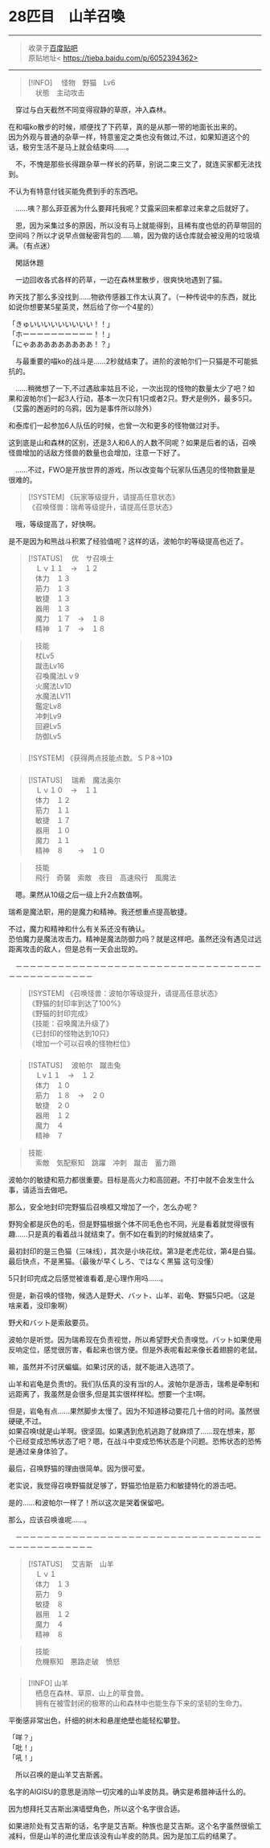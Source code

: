 # 28匹目　山羊召喚

---

> 收录于[百度贴吧](https://tieba.baidu.com/f?kw=在vrmmo中当起了召唤士)     
> 原贴地址< https://tieba.baidu.com/p/6052394362>   

---

> [!INFO]
>　怪物　野猫　Lv6  
>　状態　主动攻击  

　穿过与白天截然不同变得寂静的草原，冲入森林。


在和喵ko散步的时候，顺便找了下药草，真的是从那一带的地面长出来的。  
因为外观与普通的杂草一样，特意鉴定之类也没有做过,不过，如果知道这个的话，极穷生活不是马上就会结束吗……。  

　不，不愧是那些长得跟杂草一样长的药草，别说二束三文了，就连买家都无法找到。

不认为有特意付钱买能免费到手的东西吧。

　……咦？那么菲亚酱为什么要拜托我呢？艾露采回来都拿过来拿之后就好了。


　恩，因为采集过多的原因，所以没有马上就能得到，且稀有度也低的药草带回的空间吗？所以才说早点做秘密背包的……嘛，因为做的话仓库就会被没用的垃圾填满。（有点迷）

　閑話休題

　一边回收各式各样的药草，一边在森林里散步，很爽快地遇到了猫。

昨天找了那么多没找到……物欲传感器工作太认真了。（一种传说中的东西，就比如说你想要某5星英灵，然后给了你一个4星的）

「きゅいいいいいいいいい！！」  
「ホーーーーーーーーーー！！」  
「にゃあああああああああ！？」  

　与最重要的喵ko的战斗是……2秒就结束了。进阶的波帕尔们一只猫是不可能抵抗的。

　……稍微想了一下,不过遇敌率姑且不论，一次出现的怪物的数量太少了吧？如果和波帕尔们一起3人行动，基本一次只有1只或者2只。野犬是例外，最多5只。（艾露的邂逅时的乌鸦，因为是事件所以除外）

和泰库们一起参加6人队伍的时候，也曾一次和更多的怪物做过对手。

这到底是山和森林的区别，还是3人和6人的人数不同呢？如果是后者的话，召唤怪兽增加的话敌方怪兽的数量也会增加，注意一下好了。

　……不过，FWO是开放世界的游戏，所以改变每个玩家队伍遇见的怪物数量是很难的。

> [!SYSTEM]
> 《玩家等级提升，请提高任意状态》  
> 《召唤怪兽：瑞希等级提升，请提高任意状态》  


　哦，等级提高了，好快啊。

是不是因为和熊战斗积累了经验值呢？这样的话，波帕尔的等级提高也近了。

> [!STATUS]
>　优　サ召唤士  
>　Ｌｖ１１　→　１２  
>　体力　１３  
>　筋力　１３  
>　敏捷　１３  
>　器用　１３  
>　魔力　１７　→　１８  
>　精神　１７　→　１８  

>　技能  
>　杖Lv5  
>　蹴击Lv16  
>　召喚魔法Lｖ9  
>　火魔法Lv10  
>　水魔法LV11  
>　鑑定Lv8  
>　冲刺Lv9  
>　回避Lv5  
>　防御Lv5  

##### 

> [!SYSTEM]
> 《获得两点技能点数。ＳＰ8→10》

##### 

> [!STATUS]
>　瑞希　魔法奥尔  
>　Ｌｖ１０　→　１１  
>　体力　１２  
>　筋力　１１  
>　敏捷　１７  
>　器用　１０  
>　魔力　１１  
>　精神　８　　→　１０  

>　技能  
>　飛行　奇襲　索敵　夜目　高速飛行　風魔法  

　嗯。果然从10级之后一级上升2点数值啊。


瑞希是魔法职，用的是魔力和精神。我还想重点提高敏捷。

不过，魔力和精神和什么有关系还没有确认。  
恐怕魔力是魔法攻击力。精神是魔法防御力吗？就是这样吧。虽然还没有遇见过远距离攻击的敌人，但是总有一天会出现的。  

　－－－－－－－－－－－－－－－－－－－－－－－－－－－－－－－－－－－－－－－－－－－－－－－

> [!SYSTEM]
> 《召唤怪兽：波帕尔等级提升，请提高任意状态》  
> 《野猫的封印率到达了100%》  
> 《野猫的封印完成》  
> 《技能：召唤魔法升级了》  
> 《已封印的怪物达到10只》  
> 《增加一个可以召唤的怪物栏位》  

##### 

> [!STATUS]
>　波帕尔　蹴击兔  
>　Ｌv１１　→　１２  
>　体力　１０  
>　筋力　１８　→　２０  
>　敏捷　２０  
>　器用　１２  
>　魔力　４  
>　精神　７  

> 技能  
>　索敵　気配察知　跳躍　冲刺　蹴击　蓄力踢  

波帕尔的敏捷和筋力都很重要。目标是高火力和高回避。不打中就不会发生什么事，请适当去做吧。


那么，安全地封印完野猫后召唤框又增加了一个，怎么办呢？

野狗全都是灰色的毛，但是野猫根据个体不同毛色也不同，光是看着就觉得很有趣……只是真的看着战斗就结束了。倒不如在看到的时候就结束了。


最初封印的是三色猫（三味线），其次是小块花纹。第3是老虎花纹，第4是白猫。最后快点，不是黑猫。（最後が早くしろ、ではなく黒猫 这句没懂）

5只封印完成之后感觉被谁看着,是心理作用吗……。

但是，新召唤的怪物，候选人是野犬、バット、山羊、岩龟、野猫5只吧。（这是啥来着，没印象啊）


野犬和バット是索敌要员。

波帕尔是听觉。因为瑞希现在负责视觉，所以希望野犬负责嗅觉。バット如果使用反响定位，感觉很厉害，看起来也很方便。但是外表呢看起来像长着翅膀的老鼠。

嘛，虽然并不讨厌蝙蝠。如果讨厌的话，就不能进入选项了。

山羊和岩龟是负责t的。我们队伍真的没有当t的人。波帕尔是游击，瑞希是牵制和远距离了，我虽然是会很多,但是其实很样样松。想要一个主t啊。

但是，岩龟有点……果然脚步太慢了。因为不知道移动要花几十倍的时间。虽然很硬硬,不过。  
如果召唤t就是山羊啊。很坚固。如果遇到危机逃跑了就麻烦了……现在想来，那个已经变成恐怖状态了吧？嗯，在战斗中变成恐怖状态是个问题。恐怖状态的恐怖是通过亲身体验了。  

最后，召唤野猫的理由很简单。因为很可爱。

老实说，我觉得召唤野猫就足够了，野猫恐怕是筋力和敏捷特化的游击吧。

是的……和波帕尔一样了！所以这次是哭着保留吧。



那么，应该召唤谁呢……。

　－－－－－－－－－－－－－－－－－－－－－－－－－－－－－－－－－－－－－－－－－－－－－－－

> [!STATUS]
>　艾吉斯　山羊  
>　Ｌｖ１  
>　体力　１３  
>　筋力　９  
>　敏捷　８  
>　器用　１２  
>　魔力　４  
>　精神　８  

>　技能  
>　危機察知　悪路走破　愤怒  

##### 

> [!INFO]
> 山羊  
> 　栖息在森林、草原、山上的草食兽。  
> 　拥有在被雪封闭的极寒的山和森林中也能生存下来的坚韧的生命力。  

平衡感非常出色，纤细的树木和悬崖绝壁也能轻松攀登。

「咩？」  
「吡！」  
「吼！」  

　所以召唤的是山羊艾吉斯酱。

名字的AIGISU的意思是消除一切灾难的山羊皮防具。确实是希腊神话什么的。



因为想拜托艾吉斯出演墙壁角色，所以这个名字很合适。

如果进阶处有艾吉斯的话，名字是艾吉斯。种族也是艾吉斯。这个名字虽然很偷工减料，但是山羊的进化里应该没有山羊皮的防具。因为是加工后的结果了。
